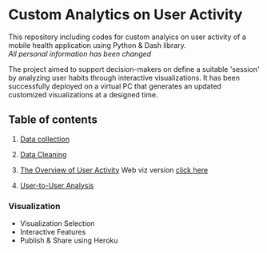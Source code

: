
# Custom Analytics on User Activity
This repository including codes for custom analyics on user activity of a mobile health application using Python & Dash library.  
*All personal information has been changed*  

The project aimed to support decision-makers on define a suitable 'session' by analyzing user habits through interactive visualizations. It has been successfully deployed on a virtual PC that generates an updated customized visualizations at a designed time.



## Table of contents  
1. [Data collection](https://github.com/daoddv/user-activity-analytics/blob/master/01-data-collection/01-data-extraction.py)

2. [Data Cleaning](https://github.com/daoddv/user-activity-analytics/blob/master/02-data-cleaning/02-data-cleaning.ipynb)

3. [The Overview of User Activity](https://github.com/daoddv/user-activity-analytics/blob/master/03-user-activity-overview/app.py)
Web viz version [click here](https://github-user-activity-overview.herokuapp.com/)  
4. [User-to-User Analysis](https://github.com/daoddv/user-activity-analytics/blob/master/04-user-to-user-analysis/emailcomparison.py)

### Visualization 
- Visualization Selection
- Interactive Features
- Publish & Share using Heroku
